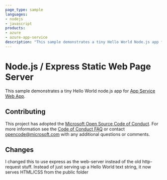 ```yaml
---
page_type: sample
languages:
- nodejs
- javascript
products:
- azure
- azure-app-service
description: "This sample demonstrates a tiny Hello World Node.js app for Azure App Service."
---
```


# Node.js / Express Static Web Page Server

This sample demonstrates a tiny Hello World node.js app for [App Service Web App](https://docs.microsoft.com/azure/app-service-web).

## Contributing

This project has adopted the [Microsoft Open Source Code of Conduct](https://opensource.microsoft.com/codeofconduct/). For more information see the [Code of Conduct FAQ](https://opensource.microsoft.com/codeofconduct/faq/) or contact [opencode@microsoft.com](mailto:opencode@microsoft.com) with any additional questions or comments.

## Changes

I changed this to use express as the web-server instead of the old http-request stuff. Instead of just serving up a Hello World text string, it now serves HTML/CSS from the public folder
